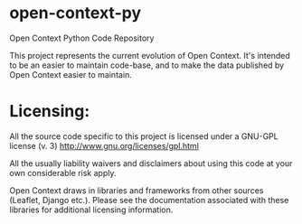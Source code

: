 open-context-py
===============

Open Context Python Code Repository

This project represents the current evolution of Open Context. It's intended to be an easier to maintain code-base,
and to make the data published by Open Context easier to maintain.

Licensing:
==================
All the source code specific to this project is licensed under a GNU-GPL license (v. 3)
http://www.gnu.org/licenses/gpl.html

All the usually liability waivers and disclaimers about using this code at your own considerable risk apply.

Open Context draws in libraries and frameworks from other sources (Leaflet, Django etc.). 
Please see the documentation associated with these libraries for additional licensing information.

